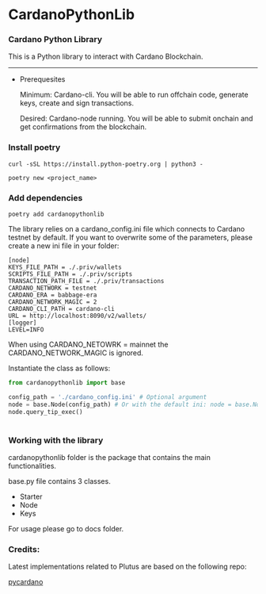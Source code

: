 # CardanoPythonLib

### Cardano Python Library

This is a Python library to interact with Cardano Blockchain. 

<hr>

- Prerequesites

    Minimum: Cardano-cli. You will be able to run offchain code, generate keys, create and sign transactions.
    
    Desired: Cardano-node running. You will be able to submit onchain and get confirmations from the blockchain.


### Install poetry

```shell
curl -sSL https://install.python-poetry.org | python3 -

poetry new <project_name>
```
### Add dependencies
```shell
poetry add cardanopythonlib
```

The library relies on a cardano_config.ini file which connects to Cardano testnet by default. If you want to overwrite some of the parameters, please create a new ini file in your folder:

    [node]
    KEYS_FILE_PATH = ./.priv/wallets
    SCRIPTS_FILE_PATH = ./.priv/scripts
    TRANSACTION_PATH_FILE = ./.priv/transactions
    CARDANO_NETWORK = testnet
    CARDANO_ERA = babbage-era
    CARDANO_NETWORK_MAGIC = 2
    CARDANO_CLI_PATH = cardano-cli
    URL = http://localhost:8090/v2/wallets/
    [logger]
    LEVEL=INFO

When using CARDANO_NETOWRK = mainnet the CARDANO_NETWORK_MAGIC is ignored. 

Instantiate the class as follows:

```python
from cardanopythonlib import base

config_path = './cardano_config.ini' # Optional argument
node = base.Node(config_path) # Or with the default ini: node = base.Node()
node.query_tip_exec()
```

#

### Working with the library

cardanopythonlib folder is the package that contains the main functionalities. 

base.py file contains 3 classes.

- Starter
- Node
- Keys

For usage please go to docs folder.

### Credits:

Latest implementations related to Plutus are based on the following repo:

[pycardano](https://github.com/Python-Cardano/pycardano)
